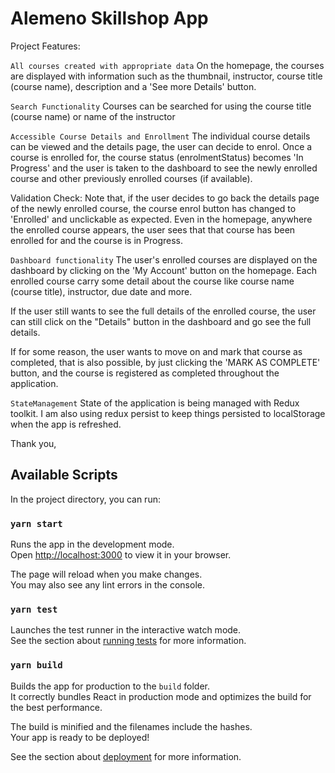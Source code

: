 # Alemeno Skillshop App

Project Features: 

`All courses created with appropriate data`
On the homepage, the courses are displayed with information such as the thumbnail, instructor, course title (course name), description and a 'See more Details' button.

`Search Functionality`
Courses can be searched for using the course title (course name) or name of the instructor

`Accessible Course Details and Enrollment`
The individual course details can be viewed and the details page, the user can decide to enrol. Once a course is enrolled for, the course status (enrolmentStatus) becomes 'In Progress' and the user is taken to the dashboard to see the newly enrolled course and other previously enrolled courses (if available).

Validation Check: Note that, if the user decides to go back the details page of the newly enrolled course, the course enrol button has changed to 'Enrolled' and unclickable as expected. Even in the homepage, anywhere the enrolled course appears, the user sees that that course has been enrolled for and the course is in Progress.

`Dashboard functionality`
The user's enrolled courses are displayed on the dashboard by clicking on the 'My Account' button on the homepage. Each enrolled course carry some detail about the course like course name (course title), instructor, due date and more. 

If the user still wants to see the full details of the enrolled course, the user can still click on the "Details" button in the dashboard and go see the full details. 

If for some reason, the user wants to move on and mark that course as completed, that is also possible, by just clicking the 'MARK AS COMPLETE' button, and the course is registered as completed throughout the application.

`StateManagement`
State of the application is being managed with Redux toolkit. I am also using redux persist to keep things persisted to localStorage when the app is refreshed.

Thank you,



## Available Scripts

In the project directory, you can run:

### `yarn start`

Runs the app in the development mode.\
Open [http://localhost:3000](http://localhost:3000) to view it in your browser.

The page will reload when you make changes.\
You may also see any lint errors in the console.

### `yarn test`

Launches the test runner in the interactive watch mode.\
See the section about [running tests](https://facebook.github.io/create-react-app/docs/running-tests) for more information.

### `yarn build`

Builds the app for production to the `build` folder.\
It correctly bundles React in production mode and optimizes the build for the best performance.

The build is minified and the filenames include the hashes.\
Your app is ready to be deployed!

See the section about [deployment](https://facebook.github.io/create-react-app/docs/deployment) for more information.
